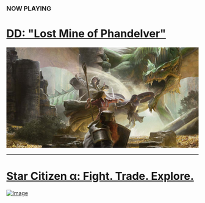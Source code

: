 ### NOW PLAYING

# <a href="/campaign">D<i class="fab fa-d-and-d"></i>D: "Lost Mine of Phandelver"</a>

<a class="featured" href="/campaign">![Image](/dnd-5e-phandelver-carousel.png)</a>

---

# <a href="/star-citizen">Star Citizen &alpha;: Fight. Trade. Explore.</a>

<a class="featured" href="/star-citizen">![Image](/assets/img/starcitizen-alpha-carousel.png)</a>
